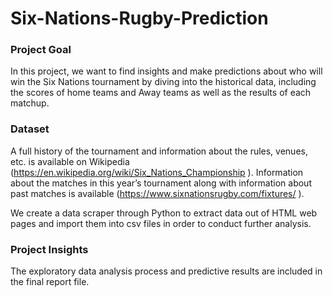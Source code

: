 # Six-Nations-Rugby-Prediction

### Project Goal

In this project, we want to find insights and make predictions about who will win the Six Nations tournament
by diving into the historical data, including the scores of home teams and Away teams as well as
the results of each matchup.

### Dataset

A full history of the tournament and information about the rules, venues, etc. is available on Wikipedia (https://en.wikipedia.org/wiki/Six_Nations_Championship ). 
Information about the matches in this year’s tournament along with information about past matches is available (https://www.sixnationsrugby.com/fixtures/ ).

We create a data scraper through Python to extract data out of HTML web pages and import them into csv files in order to conduct further analysis.

### Project Insights

The exploratory data analysis process and predictive results are included in the final report file.
